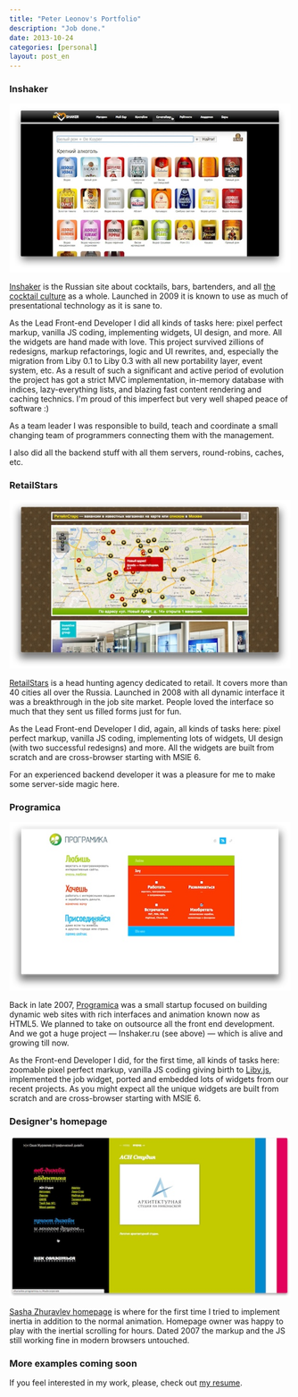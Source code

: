 ```yaml
---
title: "Peter Leonov's Portfolio"
description: "Job done."
date: 2013-10-24
categories: [personal]
layout: post_en
---
```



### Inshaker

<a href="//www.youtube.com/watch?v=EsCbq0xJpD0"><img src="inshaker.jpg"></a>

[Inshaker](http://www.inshaker.ru/) is the Russian site about cocktails, bars, bartenders, and all [the cocktail culture](https://www.facebook.com/inshaker) as a whole. Launched in 2009 it is known to use as much of presentational technology as it is sane to.

As the Lead Front-end Developer I did all kinds of tasks here: pixel perfect markup, vanilla JS coding, implementing widgets, UI design, and more. All the widgets are hand made with love. This project survived zillions of redesigns, markup refactorings, logic and UI rewrites, and, especially the migration from Liby 0.1 to Liby 0.3 with all new portability layer, event system, etc. As a result of such a significant and active period of evolution the project has got a strict MVC implementation, in-memory database with indices, lazy-everything lists, and blazing fast content rendering and caching technics. I'm proud of this imperfect but very well shaped peace of software :)

As a team leader I was responsible to build, teach and coordinate a small changing team of programmers connecting them with the management.

I also did all the backend stuff with all them servers, round-robins, caches, etc.


### RetailStars

<a href="//www.youtube.com/watch?v=Df0Xoa9Zfgo"><img src="retailstars.jpg"></a>

[RetailStars](http://www.retailstars.ru/) is a head hunting agency dedicated to retail. It covers more than 40 cities all over the Russia. Launched in 2008 with all dynamic interface it was a breakthrough in the job site market. People loved the interface so much that they sent us filled forms just for fun.

As the Lead Front-end Developer I did, again, all kinds of tasks here: pixel perfect markup, vanilla JS coding, implementing lots of widgets, UI design (with two successful redesigns) and more. All the widgets are built from scratch and are cross-browser starting with MSIE 6.

For an experienced backend developer it was a pleasure for me to make some server-side magic here.


### Programica

<a href="//www.youtube.com/watch?v=XRpqdcG1sc8"><img src="programica.jpg"></a>

Back in late 2007, [Programica](http://www.programica.ru/) was a small startup focused on building dynamic web sites with rich interfaces and animation known now as HTML5. We planned to take on outsource all the front end development. And we got a huge project — Inshaker.ru (see above) — which is alive and growing till now.

As the Front-end Developer I did, for the first time, all kinds of tasks here: zoomable pixel perfect markup, vanilla JS coding giving birth to [Liby.js](https://github.com/kung-fu-tzu/liby), implemented the job widget, ported and embedded lots of widgets from our recent projects. As you might expect all the unique widgets are built from scratch and are cross-browser starting with MSIE 6.


### Designer's homepage

<a href="//www.youtube.com/watch?v=_staAlDnS1s"><img src="zhuravlev.jpg"></a>

[Sasha Zhuravlev homepage](http://zhuravlev.programica.ru/) is where for the first time I tried to implement inertia in addition to the normal animation. Homepage owner was happy to play with the inertial scrolling for hours. Dated 2007 the markup and the JS still working fine in modern browsers untouched.

### More examples coming soon

If you feel interested in my work, please, check out [my resume](/pages/resume.html).
